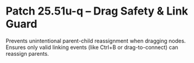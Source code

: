 # Patch 25.51u-q – Drag Safety & Link Guard

Prevents unintentional parent-child reassignment when dragging nodes. Ensures only valid linking events (like Ctrl+B or drag-to-connect) can reassign parents.
